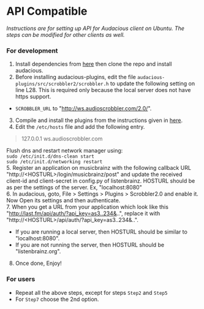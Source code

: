 # API Compatible

*Instructions are for setting up API for Audacious client on Ubuntu. The steps can be modified for other clients as well.*

### For development
1. Install dependencies from [here](http://redmine.audacious-media-player.org/boards/1/topics/788) then clone the repo and install audacious.
2. Before installing audacious-plugins, edit the file `audacious-plugins/src/scrobbler2/scrobbler.h` to update the following setting on line L28. This is required only because the local server does not have https support.  
  - `SCROBBLER_URL` to "http://ws.audioscrobbler.com/2.0/".  
3. Compile and install the plugins from the instructions given in [here](http://redmine.audacious-media-player.org/boards/1/topics/788).  
4. Edit the `/etc/hosts` file and add the following entry.  

  > 127.0.0.1 ws.audioscrobbler.com  

 Flush dns and restart network manager using:  
 `sudo /etc/init.d/dns-clean start`  
 `sudo /etc/init.d/networking restart`  
5. Register an application on musicbrainz with the following callback URL "http://\<HOSTURL\>/login/musicbrainz/post" and update the received client-id and client-secret in config.py of listenbrainz. HOSTURL should be as per the settings of the server. Ex, "localhost:8080"  
6. In audacious, goto, File > Settings > Plugins > Scrobbler2.0 and enable it. Now Open its settings and then authenticate.  
7. When you get a URL from your application which look like this "http://last.fm/api/auth/?api_key=as3..234&..", replace it with "http://\<HOSTURL\>/api/auth/?api_key=as3..234&..".
  - If you are running a local server, then HOSTURL should be similar to "localhost:8080".  
  - If you are not running the server, then HOSTURL should be "listenbrainz.org".  
8. Once done, Enjoy!


### For users
- Repeat all the above steps, except for steps `Step2` and `Step5`
- For `Step7` choose the 2nd option.
